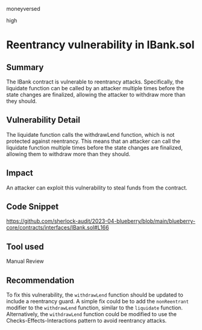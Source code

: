 moneyversed

high

# Reentrancy vulnerability in IBank.sol

## Summary

The IBank contract is vulnerable to reentrancy attacks. Specifically, the liquidate function can be called by an attacker multiple times before the state changes are finalized, allowing the attacker to withdraw more than they should.

## Vulnerability Detail

The liquidate function calls the withdrawLend function, which is not protected against reentrancy. This means that an attacker can call the liquidate function multiple times before the state changes are finalized, allowing them to withdraw more than they should.

## Impact

An attacker can exploit this vulnerability to steal funds from the contract.

## Code Snippet

https://github.com/sherlock-audit/2023-04-blueberry/blob/main/blueberry-core/contracts/interfaces/IBank.sol#L166

## Tool used

Manual Review

## Recommendation

To fix this vulnerability, the `withdrawLend` function should be updated to include a reentrancy guard. A simple fix could be to add the `nonReentrant` modifier to the `withdrawLend` function, similar to the `liquidate` function. Alternatively, the `withdrawLend` function could be modified to use the Checks-Effects-Interactions pattern to avoid reentrancy attacks.